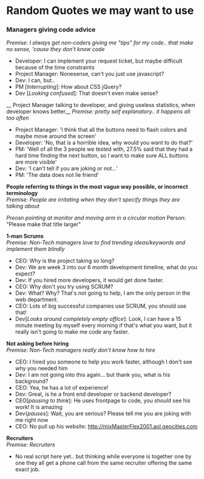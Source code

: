 Random Quotes we may want to use
=================================
  
  
### Managers giving code advice
*Premise: I always get non-coders giving me "tips" for my code.. that make no sense, 'cause they don't know code*  
  
* Developer: I can implement your request ticket, but maybe difficult because of the time constraints
* Project Manager: Nonesense, can't you just use javascript?
* Dev: I can, but..
* PM [_Interrupting_]: How about CSS jQuery?
* Dev [_Looking confused_]: That doesn't even make sense?
  
   
__ Project Manager talking to developer, and giving useless statistics, when developer knows better__
*Premise: pretty self explanatory.. it happens all too often*
  
* Project Manager: 'I think that all the buttons need to flash colors and maybe move around the screen'  
* Developer: 'No, that is a horrible idea, why would you want to do that?'  
* PM: 'Well of all the 3 people we tested with, 27.5% said that they had a hard time finding the next button, so I want to make sure ALL buttons are more visible'  
* Dev: 'I can't tell if you are joking or not...'  
* PM: 'The data does not lie friend'
  
  
__People referring to things in the most vague way possible, or incorrect terminology__  
*Premise: People are irritating when they don't specify things they are talking about*
  
*Preosn pointing at monitor and moving arm in a circular motion*
Person: "Please make that title larger"
  

__1-man Scrums__  
*Premise: Non-Tech managers love to find trending ideas/keywords and implement them blindly*

* CEO: Why is the project taking so long?
* Dev: We are week 3 into our 6 month development timeline, what do you expect?
* Dev: If you hired more developers, it would get done faster.
* CEO: Why don't you try using SCRUM?
* Dev: What? Why? That's not going to help, I am the only person in the web department.
* CEO: Lots of big successful companies use SCRUM, you should use that!
* Dev[_Looks around completely empty office_]: Look, I can have a 15 minute meeting by myself every morning if that's what you want, but it really isn't going to make me code any faster.


__Not asking before hiring__  
*Premise: Non-Tech managers really don't know how to hire*

* CEO: I hired you someone to help you work faster, although I don't see why you needed him
* Dev: I am not going into this again... but thank you, what is his background?
* CEO: Yea, he has a lot of experience!
* Dev: Great, is he a front end developer or backend developer?
* CEO[_pausing to think_]: He uses frontpage to code, you should see his work! It is amazing
* Dev{_pauses_]: Wait, you are serious? Please tell me you are joking with me right now
* CEO: No pull up his website: http://mixMasterFlex2001.aol.geocities.com

__Recruiters__  
*Premise: Recruiters*
  
* No real script here yet.. but thinking while everyone is together one by one they all get a phone call from the same recruiter offering the same exact job.
